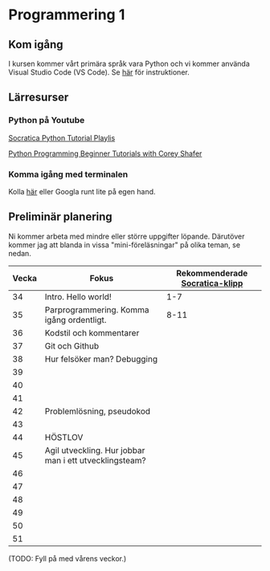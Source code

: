 # Programmering 1
## Kom igång
I kursen kommer vårt primära språk vara Python och vi kommer använda Visual Studio Code (VS Code). Se [här](https://github.com/tullinge/Programmering-1/blob/master/Inf%C3%B6r%20f%C3%B6rsta%20lektionen.md) för instruktioner.

## Lärresurser
### Python på Youtube
[Socratica Python Tutorial Playlis](https://www.youtube.com/playlist?list=PLi01XoE8jYohWFPpC17Z-wWhPOSuh8Er-)

[Python Programming Beginner Tutorials with Corey Shafer](https://www.youtube.com/playlist?list=PL-osiE80TeTskrapNbzXhwoFUiLCjGgY7)

### Komma igång med terminalen
Kolla [här](https://github.com/tullinge/Programmering-1/blob/master/terminal-for-beginners.md) eller Googla runt lite på egen hand.

## Preliminär planering
Ni kommer arbeta med mindre eller större uppgifter löpande. Därutöver kommer jag att blanda in vissa "mini-föreläsningar" på olika teman, se nedan.

| Vecka  | Fokus | Rekommenderade [Socratica-klipp](https://www.youtube.com/playlist?list=PLi01XoE8jYohWFPpC17Z-wWhPOSuh8Er-) |
| ------------- | ------------- | ------------- |
| 34 | Intro. Hello world! | 1-7 |
| 35 | Parprogrammering. Komma igång ordentligt. | 8-11 |
| 36 | Kodstil och kommentarer |  |
| 37 | Git och Github |  |
| 38 | Hur felsöker man? Debugging |  |
| 39 |  |  |
| 40 |  |  |
| 41 |  |  |
| 42 | Problemlösning, pseudokod |  |
| 43 |  |  |
| 44 | HÖSTLOV |  |
| 45 | Agil utveckling. Hur jobbar man i ett utvecklingsteam? |  |
| 46 |  |  |
| 47 |  |  |
| 48 |  |  |
| 49 |  |  |
| 50 |  |  |
| 51 |  |  |
(TODO: Fyll på med vårens veckor.)
